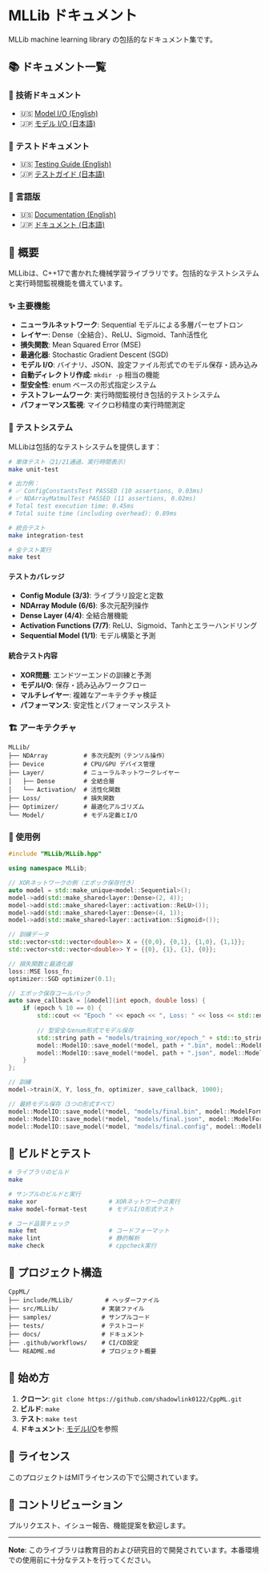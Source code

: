 # MLLib ドキュメント

MLLib machine learning library の包括的なドキュメント集です。

## 📚 ドキュメント一覧

### 🔧 技術ドキュメント
- 🇺🇸 [Model I/O (English)](MODEL_IO_en.md)
- 🇯🇵 [モデル I/O (日本語)](MODEL_IO_ja.md)

### 🧪 テストドキュメント
- 🇺🇸 [Testing Guide (English)](TESTING_en.md)
- 🇯🇵 [テストガイド (日本語)](TESTING_ja.md)

### 📖 言語版
- 🇺🇸 [Documentation (English)](README_en.md)
- 🇯🇵 [ドキュメント (日本語)](README_ja.md)

## 📖 概要

MLLibは、C++17で書かれた機械学習ライブラリです。包括的なテストシステムと実行時間監視機能を備えています。

### ✨ 主要機能

- **ニューラルネットワーク**: Sequential モデルによる多層パーセプトロン
- **レイヤー**: Dense（全結合）、ReLU、Sigmoid、Tanh活性化
- **損失関数**: Mean Squared Error (MSE)
- **最適化器**: Stochastic Gradient Descent (SGD)
- **モデル I/O**: バイナリ、JSON、設定ファイル形式でのモデル保存・読み込み
- **自動ディレクトリ作成**: `mkdir -p` 相当の機能
- **型安全性**: enum ベースの形式指定システム
- **テストフレームワーク**: 実行時間監視付き包括的テストシステム
- **パフォーマンス監視**: マイクロ秒精度の実行時間測定

### 🧪 テストシステム

MLLibは包括的なテストシステムを提供します：

```bash
# 単体テスト（21/21通過、実行時間表示）
make unit-test

# 出力例：
# ✅ ConfigConstantsTest PASSED (10 assertions, 0.03ms)
# ✅ NDArrayMatmulTest PASSED (11 assertions, 0.02ms)
# Total test execution time: 0.45ms
# Total suite time (including overhead): 0.89ms

# 統合テスト
make integration-test

# 全テスト実行
make test
```

#### テストカバレッジ

- **Config Module (3/3)**: ライブラリ設定と定数
- **NDArray Module (6/6)**: 多次元配列操作
- **Dense Layer (4/4)**: 全結合層機能
- **Activation Functions (7/7)**: ReLU、Sigmoid、Tanhとエラーハンドリング
- **Sequential Model (1/1)**: モデル構築と予測

#### 統合テスト内容

- **XOR問題**: エンドツーエンドの訓練と予測
- **モデルI/O**: 保存・読み込みワークフロー
- **マルチレイヤー**: 複雑なアーキテクチャ検証
- **パフォーマンス**: 安定性とパフォーマンステスト

### 🏗️ アーキテクチャ

```
MLLib/
├── NDArray          # 多次元配列（テンソル操作）
├── Device           # CPU/GPU デバイス管理
├── Layer/           # ニューラルネットワークレイヤー
│   ├── Dense        # 全結合層
│   └── Activation/  # 活性化関数
├── Loss/            # 損失関数
├── Optimizer/       # 最適化アルゴリズム
└── Model/           # モデル定義とI/O
```

### 🎯 使用例

```cpp
#include "MLLib/MLLib.hpp"

using namespace MLLib;

// XORネットワークの例（エポック保存付き）
auto model = std::make_unique<model::Sequential>();
model->add(std::make_shared<layer::Dense>(2, 4));
model->add(std::make_shared<layer::activation::ReLU>());  
model->add(std::make_shared<layer::Dense>(4, 1));
model->add(std::make_shared<layer::activation::Sigmoid>());

// 訓練データ
std::vector<std::vector<double>> X = {{0,0}, {0,1}, {1,0}, {1,1}};
std::vector<std::vector<double>> Y = {{0}, {1}, {1}, {0}};

// 損失関数と最適化器
loss::MSE loss_fn;
optimizer::SGD optimizer(0.1);

// エポック保存コールバック
auto save_callback = [&model](int epoch, double loss) {
    if (epoch % 10 == 0) {
        std::cout << "Epoch " << epoch << ", Loss: " << loss << std::endl;
        
        // 型安全なenum形式でモデル保存
        std::string path = "models/training_xor/epoch_" + std::to_string(epoch);
        model::ModelIO::save_model(*model, path + ".bin", model::ModelFormat::BINARY);
        model::ModelIO::save_model(*model, path + ".json", model::ModelFormat::JSON);
    }
};

// 訓練
model->train(X, Y, loss_fn, optimizer, save_callback, 1000);

// 最終モデル保存（3つの形式すべて）
model::ModelIO::save_model(*model, "models/final.bin", model::ModelFormat::BINARY);
model::ModelIO::save_model(*model, "models/final.json", model::ModelFormat::JSON);
model::ModelIO::save_model(*model, "models/final.config", model::ModelFormat::CONFIG);
```

## 🔧 ビルドとテスト

```bash
# ライブラリのビルド
make

# サンプルのビルドと実行
make xor                    # XORネットワークの実行
make model-format-test      # モデルI/O形式テスト

# コード品質チェック
make fmt                    # コードフォーマット
make lint                   # 静的解析
make check                  # cppcheck実行
```

## 📁 プロジェクト構造

```
CppML/
├── include/MLLib/         # ヘッダーファイル
├── src/MLLib/            # 実装ファイル
├── samples/              # サンプルコード
├── tests/                # テストコード
├── docs/                 # ドキュメント
├── .github/workflows/    # CI/CD設定
└── README.md             # プロジェクト概要
```

## 🚀 始め方

1. **クローン**: `git clone https://github.com/shadowlink0122/CppML.git`
2. **ビルド**: `make`
3. **テスト**: `make test`
4. **ドキュメント**: [モデルI/O](MODEL_IO_ja.md)を参照

## 📝 ライセンス

このプロジェクトはMITライセンスの下で公開されています。

## 🤝 コントリビューション

プルリクエスト、イシュー報告、機能提案を歓迎します。

---

**Note**: このライブラリは教育目的および研究目的で開発されています。本番環境での使用前に十分なテストを行ってください。
